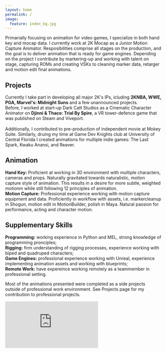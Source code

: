 ```yaml
---
layout: home
permalink: /
image:
  feature: index_bg.jpg
---
```


Primarially focusing on animation for video games, I specialize in both hand key and mocap data. I currently work at 2K Mocap as a Junior Motion Capture Animator. Resposibilities comprise all stages on the production, and the goal is to deliver animation that is ready for game engines. Depending on the project I contribute by markering-up and working with talent on stage, capturing ROMs and creating VSKs to cleaning marker data, retarger and motion edit final animations. 

<div class="tiles">

  <div class="tile-medium">
    <h2 class="post-title">Projects</h2>
    <p class="post-excerpt">
    Currently I take part in developing all major 2K's IPs, icluding <strong>2KNBA, WWE, PGA, Marvel's: Midnight Suns</strong> and a few unannounced projects. <br>
    Before, I worked at start-up Dark Catt Studios as a Cinematic Character Animator on <strong>Djinni & Thaco: Trial By Spire</strong>, a VR tower-defence game that was published on Steam and Viveport.<br>
    <br>
    Additionally, I contributed to pre-production of independent movie at Mokey Suite. Similarly, druing my time at Game Dev Knights club at University of Central Florida I created animations for multiple indie games: The Last Spark, Kwaku Anansi, and Reaver.
    </p>
  </div><!-- /.tile -->
  
  <div class="tile-medium">
    <h2 class="post-title">Animation</h2>
    <p class="post-excerpt">
    <strong>Hand Key:</strong> Proficient at working in 3D environment with multiple characters, cameras and props. Naturally gravitated towards naturalistic, motion capture style of animation. This results in a desire for more subtle, weighted motionm while still following 12 principles of animation.<br> 
    <strong>Motion Capture:</strong> Professional experience working with motion capture equipment and data. Proficiently in workflow with assets, i.e. markercleanup in Shogun, motion edit in MotionBuilder, polish in Maya. Natural passion for performance, acting and character motion. 
    </p>  
  </div><!-- /.tile -->
  
  <div class="tile-medium">
    <h2 class="post-title">Supplementary Skills</h2>
    <p class="post-excerpt">
    <strong>Programming:</strong> working experience in Python and MEL, strong knowledge of programming pronciples;<br>
    <strong>Rigging:</strong> firm understanding of rigging processes, experience working with biped and quadruped characters;<br>
    <strong>Game Engines:</strong> professional experience working with Unreal, experience implementing animation assets and working with blueprints;<br>
    <strong>Remote Work:</strong> have expereince working remotely as a teammember in professional setting.<br>
    </p>  
  </div><!-- /.tile -->

</div><!-- /.tiles -->  

Most of the animations presented were completed as a side projects outside of professional work environment. See Projects page for my contribution to professional projects.

<iframe onload="this.width=screen.width;this.height=screen.height;" src="https://player.vimeo.com/video/326663097" frameborder="0" allow="accelerometer; autoplay; encrypted-media; gyroscope; picture-in-picture" allowfullscreen></iframe>